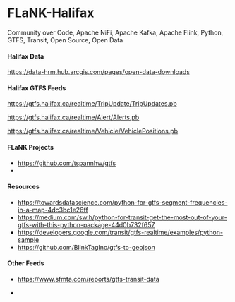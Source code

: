 # FLaNK-Halifax
Community over Code, Apache NiFi, Apache Kafka, Apache Flink, Python, GTFS, Transit, Open Source, Open Data




#### Halifax Data

https://data-hrm.hub.arcgis.com/pages/open-data-downloads


#### Halifax GTFS Feeds

https://gtfs.halifax.ca/realtime/TripUpdate/TripUpdates.pb

https://gtfs.halifax.ca/realtime/Alert/Alerts.pb

https://gtfs.halifax.ca/realtime/Vehicle/VehiclePositions.pb



#### FLaNK Projects

* https://github.com/tspannhw/gtfs
* 

#### Resources

* https://towardsdatascience.com/python-for-gtfs-segment-frequencies-in-a-map-4dc3bc1e26ff
* https://medium.com/swlh/python-for-transit-get-the-most-out-of-your-gtfs-with-this-python-package-44d0b732f657
* https://developers.google.com/transit/gtfs-realtime/examples/python-sample
* https://github.com/BlinkTagInc/gtfs-to-geojson


#### Other Feeds

* https://www.sfmta.com/reports/gtfs-transit-data

* 
